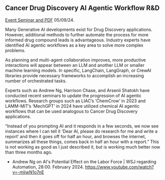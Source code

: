 ## Cancer Drug Discovery AI Agentic Workflow R&D

[Event Seminar and PDF](https://www.chemicalqdevice.com/cancer-drug-discovery-ai) 05/09/24.

Many Generative AI developments exist for Drug Discovery applications. However, additional methods to further automate the process for more informed drug compound leads is advantageous. Industry experts have identified AI agentic workflows as a key area to solve more complex problems.

As planning and multi-agent collaboration improves, more productive interactions will appear between an LLM and another LLM or smaller machine learning models. In specific, LangChain, LangGraph, or CrewAI libraries provide necessary frameworks to accomplish an increasing number of orchestrated tasks.

Experts such as Andrew Ng, Harrison Chase, and Arsenii Shatokh have conducted recent seminars to update the progression of AI agentic workflows. Research groups such as LIAC’s ‘ChemCrow’ in 2023 and LAMM-MIT’s ‘MechGPT’ in 2024 have utilized chemical AI agentic workflows that can be used analogous to Cancer Drug Discovery applications.

“Instead of you prompting AI and it responds in a few seconds, we now see instances where I can tell it ‘Dear AI, please do research for me and write a report’ and then it goes off for half an hour, and browses the internet, summarizes all these things, comes back in half an hour with a report.” This is not working as good as I just described it, but is working much better now than three months ago. 
- Andrew Ng on AI's Potential Effect on the Labor Force | WSJ regarding Automation, 28:00. February 2024. https://www.youtube.com/watch?v=-mIjwN1o7nE
